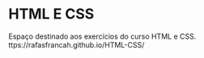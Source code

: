 # HTML E CSS
Espaço destinado aos exercícios do curso HTML e CSS.
ttps://rafasfrancah.github.io/HTML-CSS/

